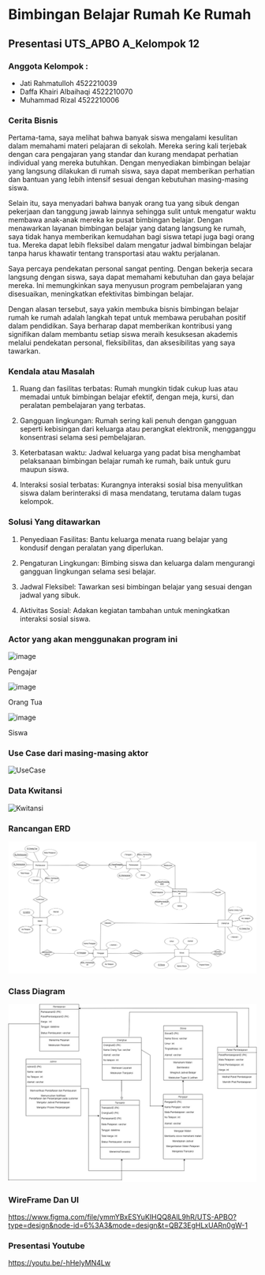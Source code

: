 # Bimbingan Belajar Rumah Ke Rumah
## Presentasi UTS_APBO A_Kelompok 12
### Anggota Kelompok :
- Jati Rahmatulloh 4522210039
- Daffa Khairi Albaihaqi 4522210070
- Muhammad Rizal 4522210006

### Cerita Bisnis
Pertama-tama, saya melihat bahwa banyak siswa mengalami kesulitan dalam memahami materi pelajaran di sekolah. Mereka sering kali terjebak dengan cara pengajaran yang standar dan kurang mendapat perhatian individual yang mereka butuhkan. Dengan menyediakan bimbingan belajar yang langsung dilakukan di rumah siswa, saya dapat memberikan perhatian dan bantuan yang lebih intensif sesuai dengan kebutuhan masing-masing siswa.

Selain itu, saya menyadari bahwa banyak orang tua yang sibuk dengan pekerjaan dan tanggung jawab lainnya sehingga sulit untuk mengatur waktu membawa anak-anak mereka ke pusat bimbingan belajar. Dengan menawarkan layanan bimbingan belajar yang datang langsung ke rumah, saya tidak hanya memberikan kemudahan bagi siswa tetapi juga bagi orang tua. Mereka dapat lebih fleksibel dalam mengatur jadwal bimbingan belajar tanpa harus khawatir tentang transportasi atau waktu perjalanan.

Saya percaya pendekatan personal sangat penting. Dengan bekerja secara langsung dengan siswa, saya dapat memahami kebutuhan dan gaya belajar mereka. Ini memungkinkan saya menyusun program pembelajaran yang disesuaikan, meningkatkan efektivitas bimbingan belajar. 

Dengan alasan tersebut, saya yakin membuka bisnis bimbingan belajar rumah ke rumah adalah langkah tepat untuk membawa perubahan positif dalam pendidikan. Saya berharap dapat memberikan kontribusi yang signifikan dalam membantu setiap siswa meraih kesuksesan akademis melalui pendekatan personal, fleksibilitas, dan aksesibilitas yang saya tawarkan.

### Kendala atau Masalah
1. Ruang dan fasilitas terbatas: Rumah mungkin tidak cukup luas atau memadai untuk bimbingan belajar efektif, dengan meja, kursi, dan peralatan pembelajaran yang terbatas.

2. Gangguan lingkungan: Rumah sering kali penuh dengan gangguan seperti kebisingan dari keluarga atau perangkat elektronik, mengganggu konsentrasi selama sesi pembelajaran.

3. Keterbatasan waktu: Jadwal keluarga yang padat bisa menghambat pelaksanaan bimbingan belajar rumah ke rumah, baik untuk guru maupun siswa.

4. Interaksi sosial terbatas: Kurangnya interaksi sosial bisa menyulitkan siswa dalam berinteraksi di masa mendatang, terutama dalam tugas kelompok.

### Solusi Yang ditawarkan
1. Penyediaan Fasilitas: Bantu keluarga menata ruang belajar yang kondusif dengan peralatan yang diperlukan.

2. Pengaturan Lingkungan: Bimbing siswa dan keluarga dalam mengurangi gangguan lingkungan selama sesi belajar.

3. Jadwal Fleksibel: Tawarkan sesi bimbingan belajar yang sesuai dengan jadwal yang sibuk.

4. Aktivitas Sosial: Adakan kegiatan tambahan untuk meningkatkan interaksi sosial siswa.

### Actor yang akan menggunakan program ini
![image](https://github.com/Jampaaang/Bimbingan-Belajar-Rumah-Ke-Rumah/assets/145977090/626ce581-71bc-49e3-9695-ab777779d94f)

Pengajar

![image](https://github.com/Jampaaang/Bimbingan-Belajar-Rumah-Ke-Rumah/assets/145977090/3cc43d36-c7ee-4b2c-a36c-f420238bb06e)

Orang Tua

![image](https://github.com/Jampaaang/Bimbingan-Belajar-Rumah-Ke-Rumah/assets/145977090/d01d84ff-c6a4-4db2-bdc8-d9d581f386ba)

Siswa


### Use Case dari masing-masing aktor
![UseCase](https://github.com/Jampaaang/Bimbingan-Belajar-Rumah-Ke-Rumah/assets/145977090/cb994a71-ddfe-446f-a196-948c20a4ed8c)

### Data Kwitansi

![Kwitansi](https://github.com/Jampaaang/Bimbingan-Belajar-Rumah-Ke-Rumah/assets/167963529/198e0d1a-3b14-48a0-a660-5b9b8fe64aea)


### Rancangan ERD


![Rancangan ERD](https://github.com/Jampaaang/Bimbingan-Belajar-Rumah-Ke-Rumah/blob/322e04e28983a0cf13970ce95c23f3d372ee3d2b/Picture/ERD%20UAS.jpeg)


### Class Diagram

![Class Diagram](https://github.com/Jampaaang/Bimbingan-Belajar-Rumah-Ke-Rumah/blob/a5bda0d940dbbfcca69634bd3b26572fb68b1f39/Picture/ClassDiagram%20UAS.jpg)

### WireFrame Dan UI
https://www.figma.com/file/ymmYBxESYuKIHQQ8AlL9hR/UTS-APBO?type=design&node-id=6%3A3&mode=design&t=QBZ3EgHLxUARn0gW-1

### Presentasi Youtube
https://youtu.be/-hHeIyMN4Lw
